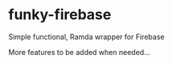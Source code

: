 # funky-firebase

Simple functional, Ramda wrapper for Firebase

More features to be added when needed...
